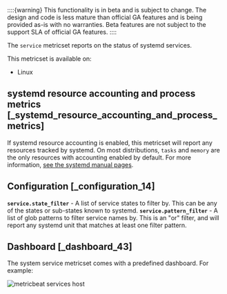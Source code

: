 ::::{warning}
This functionality is in beta and is subject to change. The design and code is less mature than official GA features and is being provided as-is with no warranties. Beta features are not subject to the support SLA of official GA features.
::::


The `service` metricset reports on the status of systemd services.

This metricset is available on:

* Linux


## systemd resource accounting and process metrics [_systemd_resource_accounting_and_process_metrics]

If systemd resource accounting is enabled, this metricset will report any resources tracked by systemd. On most distributions, `tasks` and `memory` are the only resources with accounting enabled by default. For more information, [see the systemd manual pages](https://www.freedesktop.org/software/systemd/man/systemd.resource-control.html).


## Configuration [_configuration_14]

**`service.state_filter`** - A list of service states to filter by. This can be any of the states or sub-states known to systemd. **`service.pattern_filter`** - A list of glob patterns to filter service names by. This is an "or" filter, and will report any systemd unit that matches at least one filter pattern.


## Dashboard [_dashboard_43]

The system service metricset comes with a predefined dashboard. For example:

![metricbeat services host](images/metricbeat-services-host.png)
